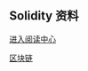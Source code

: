 ## Solidity 资料
[进入阅读中心](https://github.com/twq0076262/solidity-zh/blob/master/TOC.md)

[区块链](https://xiaozhuanlan.com/blockchaincore)


